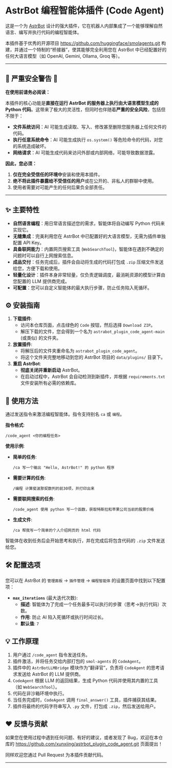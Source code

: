 
# AstrBot 编程智能体插件 (Code Agent)

这是一个为 [AstrBot](https://github.com/AstrBotDevs/AstrBot) 设计的强大插件，它在机器人内部集成了一个能够理解自然语言、编写并执行代码的编程智能体。

本插件基于优秀的开源项目 https://github.com/huggingface/smolagents.git 构建，并通过一个特制的“桥接器”，使其能够完全利用您在 AstrBot 中已经配置好的任何大语言模型（如 OpenAI, Gemini, Ollama, Groq 等）。

---

🚨 **严重安全警告** 🚨
---

**在使用前请务必阅读：**

本插件的核心功能是**直接在运行 AstrBot 的服务器上执行由大语言模型生成的 Python 代码**。这带来了极大的灵活性，但同时也伴随着**严重的安全风险**，包括但不限于：

*   **文件系统访问**：AI 可能生成读取、写入、修改甚至删除您服务器上任何文件的代码。
*   **执行任意系统命令**：AI 可能生成执行 `os.system()` 等危险命令的代码，对您的系统造成破坏。
*   **网络请求**：AI 可能生成代码来访问外部或内部网络，可能导致数据泄露。

**因此，您必须：**
1.  **仅在完全受信任的环境中**安装和使用本插件。
2.  **绝不将此插件暴露给不受信任的用户**或在公开的、非私人的群聊中使用。
3.  使用者需要对可能产生的任何后果负全部责任。

---

## ✨ 主要特性

*   **自然语言编程**：用日常语言描述您的需求，智能体将自动编写 Python 代码来实现它。
*   **无缝集成**：完美利用您在 AstrBot 中已配置好的大语言模型，无需为插件单独配置 API Key。
*   **具备联网能力**：内置网页搜索工具 (`WebSearchTool`)，智能体在遇到不确定的问题时可以自行上网搜索信息。
*   **成品交付**：任务完成后，插件会自动将生成的代码打包成 `.zip` 压缩文件发送给您，方便下载和使用。
*   **轻量化设计**：插件本身非常轻量，仅负责逻辑调度，最消耗资源的模型计算由您配置的 LLM 提供商完成。
*   **可配置**：您可以自定义智能体的最大执行步骤，防止任务陷入死循环。

## ⚙️ 安装指南

1.  **下载插件**:
    *   访问本仓库页面，点击绿色的 `Code` 按钮，然后选择 `Download ZIP`。
    *   解压下载的文件，您会得到一个名为 `astrabot_plugin_code_agent-main` (或类似) 的文件夹。
2.  **放置插件**:
    *   将解压后的文件夹重命名为 `astrabot_plugin_code_agent`。
    *   将这个文件夹完整地移动到您的 AstrBot 项目的 `data/plugins/` 目录下。
3.  **重启 AstrBot**:
    *   **彻底关闭并重新启动** AstrBot。
    *   在启动过程中，AstrBot 会自动检测到新插件，并根据 `requirements.txt` 文件安装所有必需的依赖库。

## 🚀 使用方法

通过发送指令来激活编程智能体。指令支持别名 `ca` 或 `编程`。

**指令格式**:
```
/code_agent <你的编程任务>
```

**使用示例**:

*   **简单的任务**:
    ```
    /ca 写一个输出 "Hello, AstrBot!" 的 python 程序
    ```
*   **需要计算的任务**:
    ```
    /编程 计算斐波那契数列的前30项，并打印出来
    ```
*   **需要联网搜索的任务**:
    ```
    /code_agent 使用 python 写一个函数，获取特斯拉和苹果公司当前的股票价格
    ```
*   **生成文件**:
    ```
    /ca 帮我写一个简单的个人介绍网页的 html 代码
    ```

智能体在收到任务后会开始思考和执行，并在完成后将包含代码的 `.zip` 文件发送给您。

## 🛠️ 配置选项

您可以在 AstrBot 的 `管理面板` -> `插件管理` -> `编程智能体` 的设置页面中找到以下配置项：

*   **`max_iterations`** (最大迭代次数):
    *   **描述**: 智能体为了完成一个任务最多可以执行的步骤（思考->执行代码）次数。
    *   **作用**: 防止 AI 陷入死循环或执行时间过长。
    *   **默认值**: `7`

## 💡 工作原理

1.  用户通过 `/code_agent` 指令发送任务。
2.  插件激活，并将任务交给内部打包的 `smol-agents` 的 `CodeAgent`。
3.  插件中的 `AstrBotLLMBridge` 模块作为“翻译官”，负责将 `CodeAgent` 的思考请求发送给 AstrBot 的 LLM 提供商。
4.  `CodeAgent` 根据 LLM 的返回结果，生成 Python 代码并使用其内置的工具（如 `WebSearchTool`）。
5.  代码在非沙箱环境中执行。
6.  当任务完成时，`CodeAgent` 调用 `final_answer()` 工具，插件捕获其结果。
7.  插件将最终的代码字符串写入 `.py` 文件，打包成 `.zip`，然后发送给用户。

## ❤️ 反馈与贡献

如果您在使用过程中遇到任何问题、有好的建议，或者发现了 Bug，欢迎在本仓库的 https://github.com/xunxiing/astrbot_plugin_code_agent.git 页面提出！

同样欢迎您通过 Pull Request 为本插件贡献代码。

---
```

